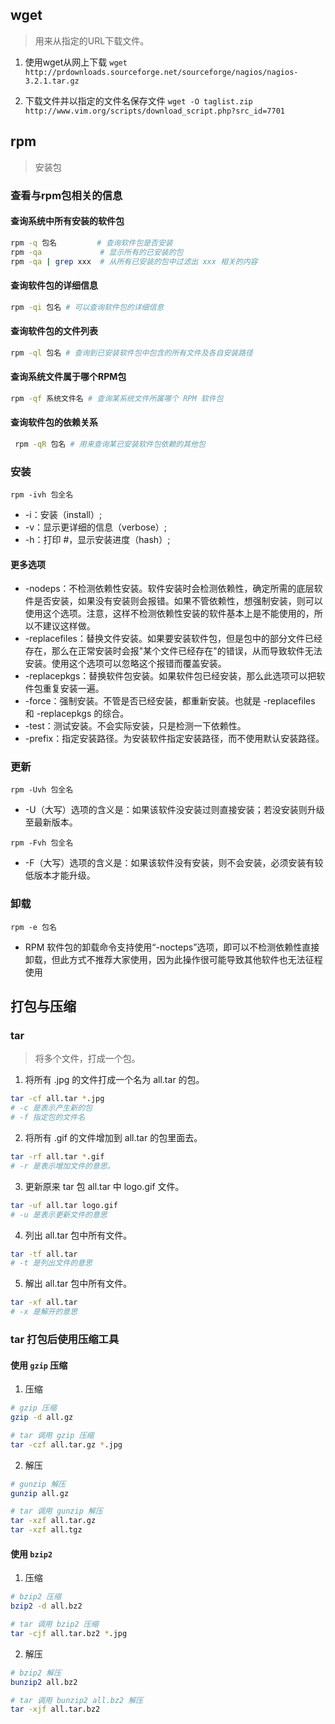 ## wget
> 用来从指定的URL下载文件。

1. 使用wget从网上下载
`wget http://prdownloads.sourceforge.net/sourceforge/nagios/nagios-3.2.1.tar.gz`

2. 下载文件并以指定的文件名保存文件
`wget -O taglist.zip http://www.vim.org/scripts/download_script.php?src_id=7701`

## rpm
> 安装包
### 查看与rpm包相关的信息
#### 查询系统中所有安装的软件包
```bash
rpm -q 包名         # 查询软件包是否安装
rpm -qa             # 显示所有的已安装的包
rpm -qa | grep xxx  # 从所有已安装的包中过滤出 xxx 相关的内容
```
#### 查询软件包的详细信息
```bash
rpm -qi 包名 # 可以查询软件包的详细信息
```

#### 查询软件包的文件列表
```bash
rpm -ql 包名 # 查询到已安装软件包中包含的所有文件及各自安装路径
```
#### 查询系统文件属于哪个RPM包
```bash
rpm -qf 系统文件名 # 查询某系统文件所属哪个 RPM 软件包
```
#### 查询软件包的依赖关系
```bash
 rpm -qR 包名 # 用来查询某已安装软件包依赖的其他包
```

### 安装
`rpm -ivh 包全名`
* -i：安装（install）;
* -v：显示更详细的信息（verbose）;
* -h：打印 #，显示安装进度（hash）;

#### 更多选项
* -nodeps：不检测依赖性安装。软件安装时会检测依赖性，确定所需的底层软件是否安装，如果没有安装则会报错。如果不管依赖性，想强制安装，则可以使用这个选项。注意，这样不检测依赖性安装的软件基本上是不能使用的，所以不建议这样做。
* -replacefiles：替换文件安装。如果要安装软件包，但是包中的部分文件已经存在，那么在正常安装时会报"某个文件已经存在"的错误，从而导致软件无法安装。使用这个选项可以忽略这个报错而覆盖安装。
* -replacepkgs：替换软件包安装。如果软件包已经安装，那么此选项可以把软件包重复安装一遍。
* -force：强制安装。不管是否已经安装，都重新安装。也就是 -replacefiles 和 -replacepkgs 的综合。
* -test：测试安装。不会实际安装，只是检测一下依赖性。
* -prefix：指定安装路径。为安装软件指定安装路径，而不使用默认安装路径。

### 更新
`rpm -Uvh 包全名`
* -U（大写）选项的含义是：如果该软件没安装过则直接安装；若没安装则升级至最新版本。

`rpm -Fvh 包全名`
* -F（大写）选项的含义是：如果该软件没有安装，则不会安装，必须安装有较低版本才能升级。

### 卸载
`rpm -e 包名`
* RPM 软件包的卸载命令支持使用“-nocteps”选项，即可以不检测依赖性直接卸载，但此方式不推荐大家使用，因为此操作很可能导致其他软件也无法征程使用

## 打包与压缩
### tar
> 将多个文件，打成一个包。
1. 将所有 .jpg 的文件打成一个名为 all.tar 的包。
```bash
tar -cf all.tar *.jpg
# -c 是表示产生新的包
# -f 指定包的文件名
```

2. 将所有 .gif 的文件增加到 all.tar 的包里面去。
```bash
tar -rf all.tar *.gif
# -r 是表示增加文件的意思。
```

3. 更新原来 tar 包 all.tar 中 logo.gif 文件。
```bash
tar -uf all.tar logo.gif
# -u 是表示更新文件的意思
```

4. 列出 all.tar 包中所有文件。
```bash
tar -tf all.tar
# -t 是列出文件的意思
```

5. 解出 all.tar 包中所有文件。
```bash
tar -xf all.tar
# -x 是解开的意思
```

### tar 打包后使用压缩工具
#### 使用 `gzip` 压缩
1. 压缩
```bash
# gzip 压缩
gzip -d all.gz

# tar 调用 gzip 压缩
tar -czf all.tar.gz *.jpg
```
2. 解压
```bash
# gunzip 解压
gunzip all.gz

# tar 调用 gunzip 解压
tar -xzf all.tar.gz
tar -xzf all.tgz
```
#### 使用 `bzip2`
1. 压缩
```bash
# bzip2 压缩
bzip2 -d all.bz2

# tar 调用 bzip2 压缩
tar -cjf all.tar.bz2 *.jpg
```
2. 解压
```bash
# bzip2 解压
bunzip2 all.bz2

# tar 调用 bunzip2 all.bz2 解压
tar -xjf all.tar.bz2
```